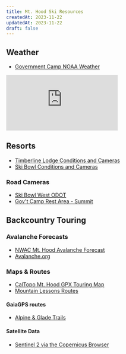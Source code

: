 ```yaml
---
title: Mt. Hood Ski Resources
createdAt: 2023-11-22
updatedAt: 2023-11-22
draft: false
---
```

## Weather
- [Government Camp NOAA Weather](https://forecast.weather.gov/MapClick.php?w0=t&w1=td&w2=wc&w3=sfcwind&w3u=1&w4=sky&w5=pop&w7=rain&w8=thunder&w9=snow&w10=fzg&w11=sleet&w12=fog&w13u=0&w16u=1&AheadHour=0&Submit=Submit&FcstType=graphical&textField1=45.3&textField2=-121.75&site=all&unit=0&dd=&bw=)

![Gov't Camp NOAA](https://forecast.weather.gov/meteograms/Plotter.php?lat=45.3&lon=-121.75&wfo=PQR&zcode=ORZ011&gset=18&gdiff=3&unit=0&tinfo=PY8&ahour=0&pcmd=11011110101000000000000000000000000000000000000000000000000&lg=en&indu=1!1!1!&dd=&bw=&hrspan=48&pqpfhr=6&psnwhr=6)

## Resorts
- [Timberline Lodge Conditions and Cameras](https://www.timberlinelodge.com/conditions#webcams)
- [Ski Bowl Conditions and Cameras](https://skibowl.com/winter-condition-and-lift-status/)

### Road Cameras
- [Ski Bowl West ODOT](http://www.mthood.info/cameras/mt-hood-webCam-skibowlwest.html)
- [Gov't Camp Rest Area - Summit](http://www.mthood.info/cameras/mt-hood-webCam-govcamprestarea.html)

## Backcountry Touring
### Avalanche Forecasts
- [NWAC Mt. Hood Avalanche Forecast](https://nwac.us/avalanche-forecast/#/mt-hood)
- [Avalanche.org](https://avalanche.org/#/current)

<div id=avy>
</div>

### Maps & Routes
- [CalTopo Mt. Hood GPX Touring Map](https://caltopo.com/m/LF7E)
- [Mountain Lessons Routes](https://mountainlessons.com/mthoodskiguide/routes/)

#### GaiaGPS routes
- [Alpine & Glade Trails](https://www.gaiagps.com/map/?loc=13.0/-121.7591/45.3137&pubLink=goSeVIWBCqBxqEhatvp68dab&folderId=8f61c86b-a2ff-4578-acb1-c717563a2fd0)

#### Satellite Data
- [Sentinel 2 via the Copernicus Browser](https://dataspace.copernicus.eu/browser/?zoom=13&lat=45.33&lng=-121.70998&themeId=DEFAULT-THEME&visualizationUrl=https%3A%2F%2Fsh.dataspace.copernicus.eu%2Fogc%2Fwms%2Fa91f72b5-f393-4320-bc0f-990129bd9e63&datasetId=S2_L2A_CDAS&fromTime=2023-11-18T00%3A00%3A00.000Z&toTime=2023-11-18T23%3A59%3A59.999Z&layerId=1_TRUE_COLOR&demSource3D=%22MAPZEN%22&cloudCoverage=30)